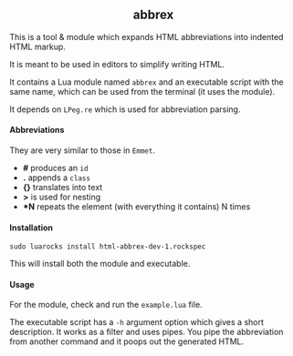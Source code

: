 <h2 align="center">abbrex</h2>

This is a tool & module which expands HTML abbreviations into indented HTML markup.

It is meant to be used in editors to simplify writing HTML.

It contains a Lua module named `abbrex` and an executable script with the same name,
which can be used from the terminal (it uses the module).

It depends on `LPeg.re` which is used for abbreviation parsing.

#### Abbreviations

They are very similar to those in `Emmet`.

- **#** produces an `id`
- **.** appends a `class`
- **{}** translates into text
- **>** is used for nesting
- **\*N** repeats the element (with everything it contains) N times

#### Installation

`sudo luarocks install html-abbrex-dev-1.rockspec`

This will install both the module and executable.

#### Usage

For the module, check and run the `example.lua` file.

The executable script has a `-h` argument option which gives a short description.
It works as a filter and uses pipes. You pipe the abbreviation from another command
and it poops out the generated HTML.
